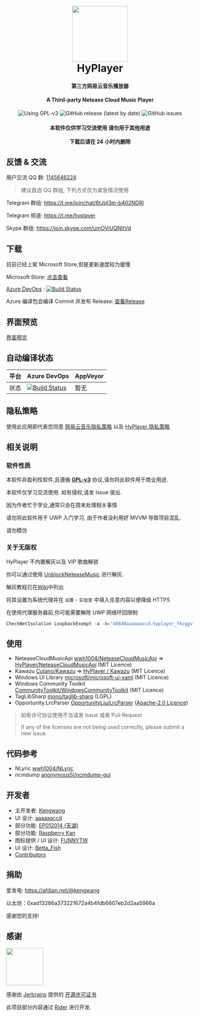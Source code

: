 <h1 align="center">
  <br>
  <img src="https://raw.githubusercontent.com/kengwang/HyPlayer/master/HyPlayer/Assets/icon.png" width="150"/>
  <br>
  HyPlayer
  <br>
</h1>
<h4 align="center">第三方网易云音乐播放器</h4>
<h4 align="center">A Third-party Netease Cloud Music Player</h4>
<p align="center">
	<img alt="Using GPL-v3" src="https://img.shields.io/github/license/kengwang/HyPlayer">
	<img alt="GitHub release (latest by date)" src="https://img.shields.io/github/v/release/kengwang/HyPlayer">
    <img alt="GitHub issues" src="https://img.shields.io/github/issues/HyPlayer/HyPlayer">
    <h4 align="center">本软件仅供学习交流使用  请勿用于其他用途<br /><br />下载后请在 24 小时内删除
</h4>
</p>




## 反馈 & 交流

用户交流 QQ 群: <a href="https://jq.qq.com/?_wv=1027&k=cQ73ZhqY">1145646224</a>

> 建议首选 QQ 群组, 下列方式仅为紧急情况使用

Telegram 群组: https://t.me/joinchat/6tJqI3m-b402NDRl

Telegram 频道: https://t.me/hyplayer

Skype 群组: https://join.skype.com/umOViUQNItVd

## 下载

目前已经上架 Microsoft Store,但是更新速度较为缓慢

Microsoft Store: [点击查看](https://www.microsoft.com/store/productId/9N5TD916686K)

[Azure DevOps](https://dev.azure.com/kengwang/HyPlayer/_build/latest?definitionId=29&branchName=develop) : [![Build Status](https://dev.azure.com/kengwang/HyPlayer/_apis/build/status/Github%20-%20Nightly?branchName=develop)](https://dev.azure.com/kengwang/HyPlayer/_build/latest?definitionId=29&branchName=develop)

Azure 编译包会编译 Commit 并发布 Release: [查看Release](https://github.com/HyPlayer/HyPlayer/releases/tag/azure-build)

## 界面预览

[界面预览](PREVIEW.md)

## 自动编译状态

| 平台 | Azure DevOps                                                 | AppVeyor |
| ---- | ------------------------------------------------------------ | -------- |
| 状态 | [![Build Status](https://dev.azure.com/kengwang/HyPlayer/_apis/build/status/Github%20-%20Nightly?branchName=develop)](https://dev.azure.com/kengwang/HyPlayer/_build/latest?definitionId=29&branchName=master) | 暂无     |

## 隐私策略

使用此应用即代表您同意 [网易云音乐隐私策略](https://st.music.163.com/official-terms/privacy#) 以及 [HyPlayer 隐私策略](PrivacyPolicy.md)

## 相关说明

### 软件性质

本软件非盈利性软件,且遵循 [**GPL-v3**](LICENCE) 协议,请勿将此软件用于商业用途.

本软件仅学习交流使用. 如有侵权,请发 Issue 提出.

因为作者忙于学业,通常只会在周末处理相关事情

请勿将此软件用于 UWP 入门学习, 由于作者没利用好 MVVM 导致项目混乱.

请勿模仿

### 关于无版权

HyPlayer 不内置解灰以及 VIP 歌曲解锁

你可以通过使用 [UnblockNeteaseMusic](https://github.com/nondanee/UnblockNeteaseMusic) 进行解灰.

解灰教程已在[Wiki](https://github.com/HyPlayer/HyPlayer/wiki/%E5%85%B3%E4%BA%8E%E4%BD%BF%E7%94%A8-UnblockNeteaseMusic-%E7%9A%84%E6%96%B9%E6%B3%95)中列出

将其设置为系统代理并在 `设置` - `实验室` 中填入任意内容以便降级 HTTPS

在使用代理服务器前,你可能需要解除 UWP 网络环回限制

```powershell
CheckNetIsolation LoopbackExempt -a -n="48848aaaaaaccd.hyplayer_fkcggvf9kbkw0"
```

## 使用

* NeteaseCloudMusicApi
  [wwh1004/NeteaseCloudMusicApi](https://github.com/wwh1004/NeteaseCloudMusicApi) => [HyPlayer/NeteaseCloudMusicApi](https://github.com/HyPlayer/NeteaseCloudMusicApi) (MIT Licence)
* Kawazu [Cutano/Kawazu](https://github.com/Cutano/Kawazu) => [HyPlayer / Kawazu](https://github.com/HyPlayer/Kawazu) (MIT Licence)
* Windows UI Library [microsoft/microsoft-ui-xaml](https://github.com/microsoft/microsoft-ui-xaml) (MIT Licence)
* Windows Community Toolkit [CommunityToolkit/WindowsCommunityToolkit](https://github.com/CommunityToolkit/WindowsCommunityToolkit) (MIT Licence)
* TagLibSharp [mono/taglib-sharp](https://github.com/mono/taglib-sharp) (LGPL)
* Opportunity.LrcParser [OpportunityLiu/LrcParser](https://github.com/OpportunityLiu/LrcParser) ([Apache-2.0 Licence](https://github.com/OpportunityLiu/LrcParser/blob/master/LICENSE))



> 如有许可协议使用不当请发 Issue 或者 Pull Request
>
> If any of the licenses are not being used correctly, please submit a new issue.

## 代码参考

* NLyric [wwh1004/NLyric](https://github.com/wwh1004/NLyric)
* ncmdump [anonymous5l/ncmdump-gui](https://github.com/anonymous5l/ncmdump-gui)

## 开发者

* 主开发者: [Kengwang](https://github.com/kengwang)
* UI 设计: [aaaaaaccd](https://github.com/aaaaaaccd)
* 部分功能: [EP012014 (天湖)](https://github.com/EP012014)
* 部分功能: [Raspberry Kan](https://github.com/Raspberry-Monster)
* 图标提供 / UI 设计: [FUNNYTW](https://www.coolapk.com/u/1873068)
* UI 设计: [Betta_Fish](https://github.com/zxbmmmmmmmmm)
* [Contributors](https://github.com/HyPlayer/HyPlayer/graphs/contributors)

## 捐助

爱发电: https://afdian.net/@kengwang

以太坊：0xad13286a373221672a4b4fdb6607eb2d2aa5966a

感谢您的支持!

## 感谢

<img src="https://www.jetbrains.com/shop/static/images/jetbrains-logo-inv.svg" height="100">

感谢由 [Jerbrains](https://www.jetbrains.com) 提供的 [开源许可证书](https://www.jetbrains.com/community/opensource/) 

此项目部分内容通过 [Rider](https://www.jetbrains.com/rider/) 进行开发.
